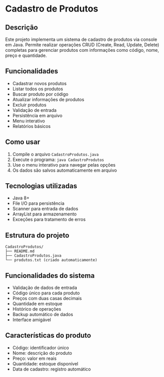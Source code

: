 # Cadastro de Produtos

## Descrição
Este projeto implementa um sistema de cadastro de produtos via console em Java. Permite realizar operações CRUD (Create, Read, Update, Delete) completas para gerenciar produtos com informações como código, nome, preço e quantidade.

## Funcionalidades
- Cadastrar novos produtos
- Listar todos os produtos
- Buscar produto por código
- Atualizar informações de produtos
- Excluir produtos
- Validação de entrada
- Persistência em arquivo
- Menu interativo
- Relatórios básicos

## Como usar
1. Compile o arquivo `CadastroProdutos.java`
2. Execute o programa: `java CadastroProdutos`
3. Use o menu interativo para navegar pelas opções
4. Os dados são salvos automaticamente em arquivo

## Tecnologias utilizadas
- Java 8+
- File I/O para persistência
- Scanner para entrada de dados
- ArrayList para armazenamento
- Exceções para tratamento de erros

## Estrutura do projeto
```
CadastroProdutos/
├── README.md
├── CadastroProdutos.java
└── produtos.txt (criado automaticamente)
```

## Funcionalidades do sistema
- Validação de dados de entrada
- Código único para cada produto
- Preços com duas casas decimais
- Quantidade em estoque
- Histórico de operações
- Backup automático de dados
- Interface amigável

## Características do produto
- Código: identificador único
- Nome: descrição do produto
- Preço: valor em reais
- Quantidade: estoque disponível
- Data de cadastro: registro automático 